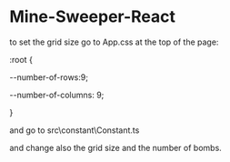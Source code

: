 # Mine-Sweeper-React
to set the grid size go to App.css at the top of the page:

:root {

  --number-of-rows:9;
  
  --number-of-columns: 9;
  
}

and go to src\constant\Constant.ts

and change also the grid size and the number of bombs.
